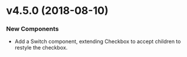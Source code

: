 # v4.5.0 (2018-08-10)
### New Components
* Add a Switch component, extending Checkbox to accept children to restyle the checkbox.


